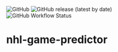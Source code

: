 ![GitHub](https://img.shields.io/github/license/cole-titze/nhl-game-predictor?color=bright%20green&label=License)
![GitHub release (latest by date)](https://img.shields.io/github/v/release/cole-titze/nhl-game-predictor?label=Release)
\
![GitHub Workflow Status](https://img.shields.io/github/actions/workflow/status/cole-titze/nhl-game-predictor/docker-publish.yml?label=Docker%20Publish)

# nhl-game-predictor
